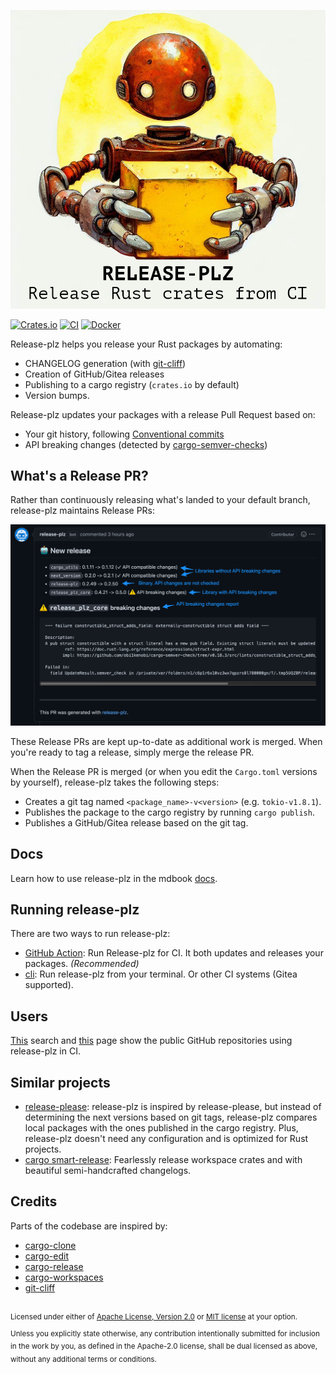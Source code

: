 ![release-plz-logo](docs/src/assets/robot_text.jpeg)

[![Crates.io](https://img.shields.io/crates/v/release-plz.svg)](https://crates.io/crates/release-plz)
[![CI](https://github.com/MarcoIeni/release-plz/workflows/CI/badge.svg)](https://github.com/MarcoIeni/release-plz/actions)
[![Docker](https://badgen.net/badge/icon/docker?icon=docker&label)](https://hub.docker.com/r/marcoieni/release-plz)

Release-plz helps you release your Rust packages by automating:
- CHANGELOG generation (with [git-cliff](https://github.com/orhun/git-cliff))
- Creation of GitHub/Gitea releases
- Publishing to a cargo registry (`crates.io` by default)
- Version bumps.

Release-plz updates your packages with a release Pull Request based on:
- Your git history, following [Conventional commits](https://www.conventionalcommits.org/)
- API breaking changes (detected by [cargo-semver-checks](https://github.com/obi1kenobi/cargo-semver-checks))

## What's a Release PR?

Rather than continuously releasing what's landed to your default branch,
release-plz maintains Release PRs:

![pr](docs/src/assets/pr.png)

These Release PRs are kept up-to-date as additional work is merged. When you're
ready to tag a release, simply merge the release PR.

When the Release PR is merged (or when you edit the `Cargo.toml` versions by yourself),
release-plz takes the following steps:

- Creates a git tag named `<package_name>-v<version>` (e.g. `tokio-v1.8.1`).
- Publishes the package to the cargo registry by running `cargo publish`.
- Publishes a GitHub/Gitea release based on the git tag.

## Docs

Learn how to use release-plz in the mdbook [docs](https://marcoieni.github.io/release-plz/).

## Running release-plz

There are two ways to run release-plz:

- [GitHub Action](https://marcoieni.github.io/release-plz/github/index.html): Run Release-plz for CI. It both updates and releases your packages. *(Recommended)*
- [cli](https://marcoieni.github.io/release-plz/usage/index.html): Run release-plz from your terminal. Or other CI systems (Gitea supported).

## Users

[This](https://github.com/search?type=code&q=path%3A*.yml+OR+path%3A*.yaml+MarcoIeni%2Frelease-plz-action)
search
and [this](https://github.com/MarcoIeni/release-plz-action/network/dependents)
page show the public GitHub repositories using release-plz in CI.

## Similar projects

- [release-please](https://github.com/googleapis/release-please): release-plz is inspired by release-please,
  but instead of determining the next versions based on git tags, release-plz compares local packages with
  the ones published in the cargo registry.
  Plus, release-plz doesn't need any configuration and is optimized for Rust projects.
- [cargo smart-release](https://github.com/Byron/gitoxide/tree/main/cargo-smart-release):
  Fearlessly release workspace crates and with beautiful semi-handcrafted changelogs.

## Credits

Parts of the codebase are inspired by:
- [cargo-clone](https://github.com/JanLikar/cargo-clone)
- [cargo-edit](https://github.com/killercup/cargo-edit)
- [cargo-release](https://github.com/crate-ci/cargo-release)
- [cargo-workspaces](https://github.com/pksunkara/cargo-workspaces)
- [git-cliff](https://github.com/orhun/git-cliff)

<br>

<sup>
Licensed under either of <a href="LICENSE-APACHE">Apache License, Version 2.0</a>
or <a href="LICENSE-MIT">MIT license</a> at your option.
</sup>

<br>

<sub>
Unless you explicitly state otherwise, any contribution intentionally submitted
for inclusion in the work by you, as defined in the Apache-2.0 license, shall be
dual licensed as above, without any additional terms or conditions.
</sub>
